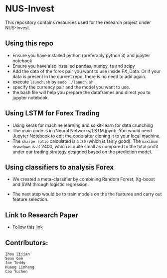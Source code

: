 # NUS-Invest
This repository contains resources used for the research project under NUS-Invest.

## Using this repo
- Ensure you have installed python (preferably python 3) and jupyter notebook
- Ensure you have also installed pandas, numpy, ta and scipy
- Add the data of the forex pair you want to use inside FX_Data.
Or if your data is present in the current repo, there is no need to add again.
- execute `launch.sh` by `sudo ./launch.sh`
- specify the currency pair and the model you want to use.
- the bash file will help you prepare the dataframes and direct you to jupyter notebook.

## Using LSTM for Forex Trading
- Using keras for machine learning and scikit-learn for data crunching
- The main code is in /Neural Networks/LSTM.jpynb. You would need Jupyter Notebook to edit the code after cloning it to your local machine.
- The `sharpe ratio` calculated is `1.29` (which is fairly good). The `maximum drawdown` is at 2400, which is quite small as compared to the 
total profit under our trading strategy designed based on the prediction model.

## Using classifiers to analysis Forex
- We created a meta-classifier by combining Random Forest, Xg-boost and SVM through logistic regression. 

- The next step would be to train models on the the features and carry out feature selection.

## Link to Research Paper
- Follow this [link](https://docs.google.com/document/d/1pXo8aAMOx-z-drCUTaYkVPKRNU2WE8aZyOjxHjqPfz8/edit#heading=h.u6qfjxirpk2l)

## Contributors:
```
Zhou Zijian
Sean Gee
Joe Teddy
Huang Linhang
Cao Yuchen
```
